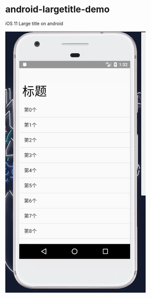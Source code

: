 # android-largetitle-demo
iOS 11 Large title on android
<br/>
<br/>
![pic](https://github.com/JWL1ang/android-bigtitle-demo/blob/master/20190325213252.png)
